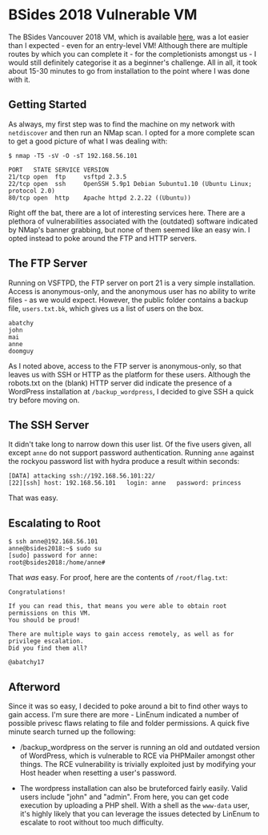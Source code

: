 # BSides 2018 Vulnerable VM

The BSides Vancouver 2018 VM, which is available [here](https://www.vulnhub.com/entry/bsides-vancouver-2018-workshop,231/), was a lot easier than I expected - even for an entry-level VM! Although there are multiple routes by which you can complete it - for the completionists amongst us - I would still definitely categorise it as a beginner's challenge. All in all, it took about 15-30 minutes to go from installation to the point where I was done with it.

## Getting Started

As always, my first step was to find the machine on my network with `netdiscover` and then run an NMap scan. I opted for a more complete scan to get a good picture of what I was dealing with:

`$ nmap -T5 -sV -O -sT 192.168.56.101`
```
PORT   STATE SERVICE VERSION
21/tcp open  ftp     vsftpd 2.3.5
22/tcp open  ssh     OpenSSH 5.9p1 Debian 5ubuntu1.10 (Ubuntu Linux; protocol 2.0)
80/tcp open  http    Apache httpd 2.2.22 ((Ubuntu))
```

Right off the bat, there are a lot of interesting services here. There are a plethora of vulnerabilities associated with the (outdated) software indicated by NMap's banner grabbing, but none of them seemed like an easy win. I opted instead to poke around the FTP and HTTP servers.

## The FTP Server

Running on VSFTPD, the FTP server on port 21 is a very simple installation. Access is anonymous-only, and the anonymous user has no ability to write files - as we would expect. However, the public folder contains a backup file, `users.txt.bk`, which gives us a list of users on the box. 

```
abatchy
john
mai
anne
doomguy
```

As I noted above, access to the FTP server is anonymous-only, so that leaves us with SSH or HTTP as the platform for these users. Although the robots.txt on the (blank) HTTP server did indicate the presence of a WordPress installation at `/backup_wordpress`, I decided to give SSH a quick try before moving on.

## The SSH Server

It didn't take long to narrow down this user list. Of the five users given, all except `anne` do not support password authentication. Running `anne` against the rockyou password list with hydra produce a result within seconds:

```
[DATA] attacking ssh://192.168.56.101:22/
[22][ssh] host: 192.168.56.101   login: anne   password: princess
```

That was easy.

## Escalating to Root

```
$ ssh anne@192.168.56.101
anne@bsides2018:~$ sudo su
[sudo] password for anne:
root@bsides2018:/home/anne#
```

That *was* easy. For proof, here are the contents of `/root/flag.txt`:

```
Congratulations!

If you can read this, that means you were able to obtain root permissions on this VM.
You should be proud!

There are multiple ways to gain access remotely, as well as for privilege escalation.
Did you find them all?

@abatchy17
```

## Afterword

Since it was so easy, I decided to poke around a bit to find other ways to gain access. I'm sure there are more - LinEnum indicated a number of possible privesc flaws relating to file and folder permissions. A quick five minute search turned up the following:

* /backup_wordpress on the server is running an old and outdated version of WordPress, which is vulnerable to RCE via PHPMailer amongst other things. The RCE vulnerability is trivially exploited just by modifying your Host header when resetting a user's password.

* The wordpress installation can also be bruteforced fairly easily. Valid users include "john" and "admin". From here, you can get code execution by uploading a PHP shell. With a shell as the `www-data` user, it's highly likely that you can leverage the issues detected by LinEnum to escalate to root without too much difficulty.
